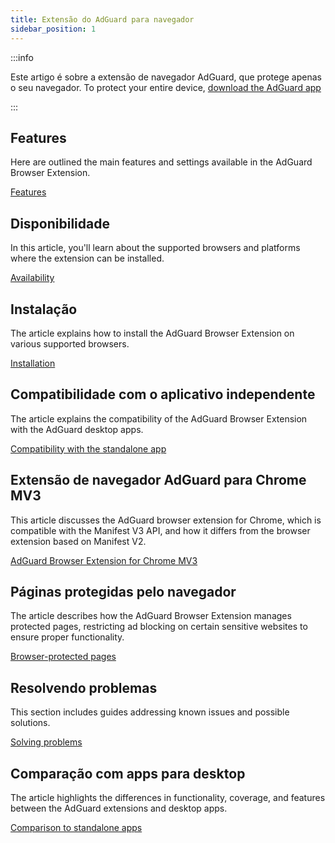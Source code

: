 ```yaml
---
title: Extensão do AdGuard para navegador
sidebar_position: 1
---
```


:::info

Este artigo é sobre a extensão de navegador AdGuard, que protege apenas o seu navegador. To protect your entire device, [download the AdGuard app](https://adguard.com/download.html?auto=true)

:::

## Features

Here are outlined the main features and settings available in the AdGuard Browser Extension.

[Features](/adguard-browser-extension/features/features.md)

## Disponibilidade

In this article, you'll learn about the supported browsers and platforms where the extension can be installed.

[Availability](/adguard-browser-extension/availability.md)

## Instalação

The article explains how to install the AdGuard Browser Extension on various supported browsers.

[Installation](/adguard-browser-extension/installation.md)

## Compatibilidade com o aplicativo independente

The article explains the compatibility of the AdGuard Browser Extension with the AdGuard desktop apps.

[Compatibility with the standalone app](adguard-browser-extension/compatibility.md)

## Extensão de navegador AdGuard para Chrome MV3

This article discusses the AdGuard browser extension for Chrome, which is compatible with the Manifest V3 API, and how it differs from the browser extension based on Manifest V2.

[AdGuard Browser Extension for Chrome MV3](/adguard-browser-extension/mv3-version/)

## Páginas protegidas pelo navegador

The article describes how the AdGuard Browser Extension manages protected pages, restricting ad blocking on certain sensitive websites to ensure proper functionality.

[Browser-protected pages](/adguard-browser-extension/protected-pages.md)

## Resolvendo problemas

This section includes guides addressing known issues and possible solutions.

[Solving problems](/adguard-browser-extension/solving-problems/solving-problems.md)

## Comparação com apps para desktop

The article highlights the differences in functionality, coverage, and features between the AdGuard extensions and desktop apps.

[Comparison to standalone apps](/adguard-browser-extension/comparison-standalone.md)
